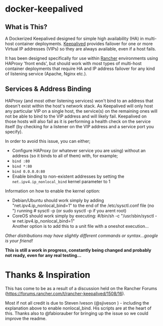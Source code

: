 # docker-keepalived

## What is This?

A Dockerized Keepalived designed for simple high availability (HA) in multi-host container deployments. [Keepalived](http://www.keepalived.org/) provides failover for one or more Virtual IP addresses (VIPs) so they are always available, even if a host fails.

It has been designed specifically for use within [Rancher](http://rancher.com/) environments using HAProxy 'front ends', but should work with most types of multi-host container deployments that require HA and IP address failover for any kind of listening service (Apache, Nginx etc.).

## Services & Address Binding

HAProxy (and most other listening services) won't bind to an address that doesn't exist within the host's network stack. As Keepalived will only host any particular VIP on a single host, the service(s) on the remaining ones will not be able to bind to the VIP address and will likely fail. Keepalived on those hosts will also fail as it is performing a health check on the service itself (by checking for a listener on the VIP address and a service port you specify). 

In order to avoid this issue, you can either;
- Configure HAProxy (or whatever service you are using) without an address (so it binds to all of them) with, for example;
 - `bind :80`
 - `bind *:80`
 - `bind 0.0.0.0:80`
- Enable binding to non-existent addresses by setting the `net.ipv4.ip_nonlocal_bind` kernel parameter to 1

Information on how to enable the kernel option:
- Debian/Ubuntu should work simply by
  adding "net.ipv4.ip_nonlocal_bind=1" to the end of the /etc/sysctl.conf file (no ") 
  running # sysctl -p (or sudo sysctl -p if you arent root)
- CoreOS should work simply by executing: 
  #/bin/sh -c "/usr/sbin/sysctl -w net.ipv4.ip_nonlocal_bind=1"   
  Another option is to add this to a unit file with a oneshot execution...
  
*Other distributions may have slightly different commands or syntax...google is your friend!*

**This is still a work in progress, constantly being changed and probably not ready, even for any real testing...**

# Thanks & Inspiration
This has come to be as a result of a discussion held on the Rancher Forums (https://forums.rancher.com/t/rancher-keepalived/1508/16).

Most if not all credit is due to Steven Iveson (@sjiveson ) - including the explanation above to enable nonlocal_bind. His scripts are at the heart of this.   Thanks also to @fabiorauber for bringing up the issue so we could improve the readme.
